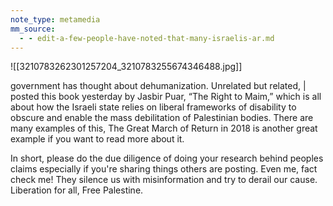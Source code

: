 ```yaml
---
note_type: metamedia
mm_source:
  - - edit-a-few-people-have-noted-that-many-israelis-ar.md
---
```


![[3210783262301257204_3210783255674346488.jpg]]

government has thought about dehumanization.
Unrelated but related, | posted this book
yesterday by Jasbir Puar, “The Right to Maim,”
which is all about how the Israeli state relies on
liberal frameworks of disability to obscure and
enable the mass debilitation of Palestinian
bodies. There are many examples of this, The
Great March of Return in 2018 is another great
example if you want to read more about it.

In short, please do the due diligence of doing
your research behind peoples claims especially
if you're sharing things others are posting. Even
me, fact check me! They silence us with
misinformation and try to derail our cause.
Liberation for all, Free Palestine.


